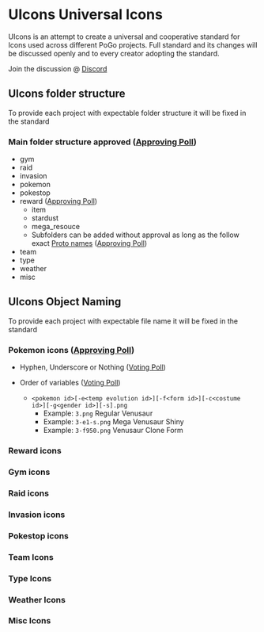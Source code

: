 # UIcons Universal Icons

UIcons is an attempt to create a universal and cooperative standard for Icons used across different PoGo projects. Full standard and its changes will be discussed openly and to every creator adopting the standard.

Join the discussion @ [Discord](https://discord.gg/cG8JwrJB6Z)

## UIcons folder structure

To provide each project with expectable folder structure it will be fixed in the standard 

### Main folder structure approved ([Approving Poll](https://discord.com/channels/795728654566817812/795778114139586590/796050026689855538))

- gym
- raid
- invasion
- pokemon
- pokestop
- reward  ([Approving Poll](https://discord.com/channels/795728654566817812/795778114139586590/796468427228315648))
  - item
  - stardust
  - mega_resouce
  - Subfolders can be added without approval as long as the follow exact [Proto names](https://github.com/Furtif/POGOProtos/blob/old_master/src/POGOProtos/Data/Quests/QuestReward.proto#L39) ([Approving Poll](https://discord.com/channels/795728654566817812/797833971332415529/797834489861767178))
- team
- type
- weather
- misc

## UIcons Object Naming

To provide each project with expectable file name it will be fixed in the standard 

### Pokemon icons ([Approving Poll](https://discord.com/channels/795728654566817812/797833971332415529/804151316460601375))
- Hyphen, Underscore or Nothing ([Voting Poll](https://discord.com/channels/795728654566817812/797833971332415529/805465450863394847))
- Order of variables ([Voting Poll](https://discord.com/channels/795728654566817812/797833971332415529/805466387342426114))

  - `<pokemon id>[-e<temp evolution id>][-f<form id>][-c<costume id>][-g<gender id>][-s].png`
    - Example: `3.png` Regular Venusaur
    - Example: `3-e1-s.png` Mega Venusaur Shiny
    - Example: `3-f950.png` Venusaur Clone Form

### Reward icons

### Gym icons

### Raid icons

### Invasion icons

### Pokestop icons

### Team Icons

### Type Icons

### Weather Icons

### Misc Icons
